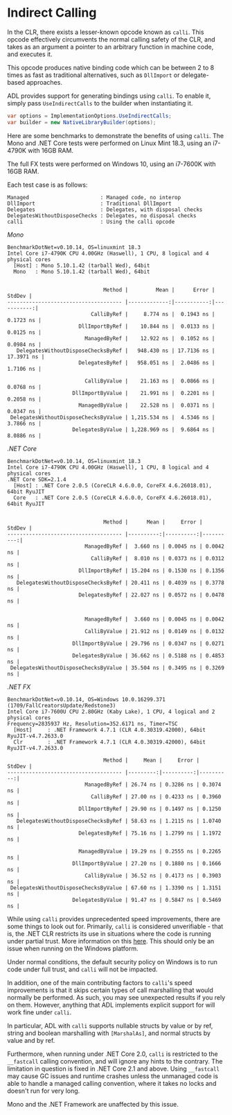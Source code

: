 Indirect Calling
================

In the CLR, there exists a lesser-known opcode known as `calli`. This opcode effectively circumvents the normal calling
safety of the CLR, and takes as an argument a pointer to an arbitrary function in machine code, and executes it.

This opcode produces native binding code which can be between 2 to 8 times as fast as traditional alternatives, such as
`DllImport` or delegate-based approaches.

ADL provides support for generating bindings using `calli`. To enable it, simply pass `UseIndirectCalls` to the builder
when instantiating it.

```c#
var options = ImplementationOptions.UseIndirectCalls;
var builder = new NativeLibraryBuilder(options);
``` 

Here are some benchmarks to demonstrate the benefits of using `calli`.
The Mono and .NET Core tests were performed on Linux Mint 18.3, using an i7-4790K with 16GB RAM.

The full FX tests were performed on Windows 10, using an i7-7600K with 16GB RAM.

Each test case is as follows:
```
Managed                       : Managed code, no interop
DllImport                     : Traditional DllImport
Delegates                     : Delegates, with disposal checks
DelegatesWithoutDisposeChecks : Delegates, no disposal checks
calli                         : Using the calli opcode
```

*Mono*
```
BenchmarkDotNet=v0.10.14, OS=linuxmint 18.3
Intel Core i7-4790K CPU 4.00GHz (Haswell), 1 CPU, 8 logical and 4 physical cores
  [Host] : Mono 5.10.1.42 (tarball Wed), 64bit
  Mono   : Mono 5.10.1.42 (tarball Wed), 64bit


                               Method |         Mean |      Error |     StdDev |
------------------------------------- |-------------:|-----------:|-----------:|
                           CalliByRef |     8.774 ns |  0.1943 ns |  0.1723 ns |
                       DllImportByRef |    10.844 ns |  0.0133 ns |  0.0125 ns |
                         ManagedByRef |    12.922 ns |  0.1052 ns |  0.0984 ns |
   DelegatesWithoutDisposeChecksByRef |   948.430 ns | 17.7136 ns | 17.3971 ns |
                       DelegatesByRef |   958.051 ns |  2.0486 ns |  1.7106 ns |

                         CalliByValue |    21.163 ns |  0.0866 ns |  0.0768 ns |
                     DllImportByValue |    21.991 ns |  0.2201 ns |  0.2058 ns |
                       ManagedByValue |    22.528 ns |  0.0371 ns |  0.0347 ns |
 DelegatesWithoutDisposeChecksByValue | 1,215.534 ns |  4.5346 ns |  3.7866 ns |
                     DelegatesByValue | 1,228.969 ns |  9.6864 ns |  8.0886 ns |
```

*.NET Core*
```
BenchmarkDotNet=v0.10.14, OS=linuxmint 18.3
Intel Core i7-4790K CPU 4.00GHz (Haswell), 1 CPU, 8 logical and 4 physical cores
.NET Core SDK=2.1.4
  [Host] : .NET Core 2.0.5 (CoreCLR 4.6.0.0, CoreFX 4.6.26018.01), 64bit RyuJIT
  Core   : .NET Core 2.0.5 (CoreCLR 4.6.0.0, CoreFX 4.6.26018.01), 64bit RyuJIT


                               Method |      Mean |     Error |    StdDev |
------------------------------------- |----------:|----------:|----------:|
                         ManagedByRef |  3.660 ns | 0.0045 ns | 0.0042 ns |
                           CalliByRef |  8.010 ns | 0.0373 ns | 0.0312 ns |
                       DllImportByRef | 15.204 ns | 0.1530 ns | 0.1356 ns |
   DelegatesWithoutDisposeChecksByRef | 20.411 ns | 0.4039 ns | 0.3778 ns |
                       DelegatesByRef | 22.027 ns | 0.0572 ns | 0.0478 ns |


                         ManagedByRef |  3.660 ns | 0.0045 ns | 0.0042 ns |
                         CalliByValue | 21.912 ns | 0.0149 ns | 0.0132 ns |
                     DllImportByValue | 29.796 ns | 0.0347 ns | 0.0271 ns |
                     DelegatesByValue | 36.662 ns | 0.5188 ns | 0.4853 ns |
 DelegatesWithoutDisposeChecksByValue | 35.504 ns | 0.3495 ns | 0.3269 ns |
```

*.NET FX*
```
BenchmarkDotNet=v0.10.14, OS=Windows 10.0.16299.371 (1709/FallCreatorsUpdate/Redstone3)
Intel Core i7-7600U CPU 2.80GHz (Kaby Lake), 1 CPU, 4 logical and 2 physical cores
Frequency=2835937 Hz, Resolution=352.6171 ns, Timer=TSC
  [Host]     : .NET Framework 4.7.1 (CLR 4.0.30319.42000), 64bit RyuJIT-v4.7.2633.0
  Clr        : .NET Framework 4.7.1 (CLR 4.0.30319.42000), 64bit RyuJIT-v4.7.2633.0

                               Method |     Mean |     Error |    StdDev |
------------------------------------- |---------:|----------:|----------:|
                         ManagedByRef | 26.74 ns | 0.3286 ns | 0.3074 ns |
                           CalliByRef | 27.00 ns | 0.4233 ns | 0.3960 ns |
                       DllImportByRef | 29.90 ns | 0.1497 ns | 0.1250 ns |
   DelegatesWithoutDisposeChecksByRef | 58.63 ns | 1.2115 ns | 1.0740 ns |
                       DelegatesByRef | 75.16 ns | 1.2799 ns | 1.1972 ns |

                       ManagedByValue | 19.29 ns | 0.2555 ns | 0.2265 ns |                       
                     DllImportByValue | 27.20 ns | 0.1880 ns | 0.1666 ns |
                         CalliByValue | 36.52 ns | 0.4173 ns | 0.3903 ns |
 DelegatesWithoutDisposeChecksByValue | 67.60 ns | 1.3390 ns | 1.3151 ns |
                     DelegatesByValue | 91.47 ns | 0.5847 ns | 0.5469 ns |
```


While using `calli` provides unprecedented speed improvements, there are some things to look out for. Primarily, `calli`
is considered unverifiable - that is, the .NET CLR restricts its use in situations where the code is running under 
partial trust. More information on this [here][calli-unverifiable]. This should only be an issue when running on the 
Windows platform.

Under normal conditions, the default security policy on Windows is to run code under full trust, and `calli` will not be
impacted.

In addition, one of the main contributing factors to `calli`'s speed improvements is that it skips certain types of call
marshalling that would normally be performed. As such, you may see unexpected results if you rely on them. However, 
anything that ADL implements explicit support for will work fine under `calli`.

In particular, ADL with `calli` supports nullable structs by value or by ref, string and boolean marshalling with 
`[MarshalAs]`, and normal structs by value and by ref.

Furthermore, when running under .NET Core 2.0, `calli` is restricted to the `__fastcall` calling convention, and will
ignore any hints to the contrary. The limitation in question is fixed in .NET Core 2.1 and above. Using 
`__fastcall` may cause GC issues and runtime crashes unless the unmanaged code is able to handle a managed calling
 convention, where it takes no locks and doesn't run for very long.

Mono and the .NET Framework are unaffected by this issue.


[calli-unverifiable]: https://blogs.msdn.microsoft.com/shawnfa/2004/06/14/calli-is-not-verifiable/
[benchmark-netcore]: https://i.imgur.com/9sjFxkB.png
[benchmark-mono]: https://i.imgur.com/isPcqZ5.png
